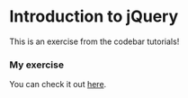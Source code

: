 # Introduction to jQuery
This is an exercise from the codebar tutorials!
### My exercise
You can check it out [here](http://htmlpreview.github.io/?https://github.com/x8a/codebar_wishlist/blob/master/index.html).

